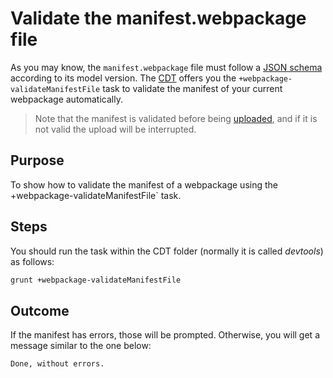 # Validate the manifest.webpackage file

As you may know, the `manifest.webpackage` file must follow a [JSON schema](https://github.com/cubbles/cubx-webpackage-document-api/wiki/manifest.webpackage:-Change-Notes) according to its model version. The [CDT](../README.md) offers you the  `+webpackage-validateManifestFile` task to validate the manifest of your current webpackage automatically.

> Note that the manifest is validated before being [uploaded](upload-a-webpackage.md), and if it is not valid the upload will be interrupted.

## Purpose

To show how to validate the manifest of a webpackage using the +webpackage-validateManifestFile` task.

## Steps

You should run the task within the CDT folder (normally it is called *devtools*) as follows:

```bash
grunt +webpackage-validateManifestFile
```

## Outcome

If the manifest has errors, those will be prompted. Otherwise, you will get a message similar to the one below:

```bash
Done, without errors.
```
